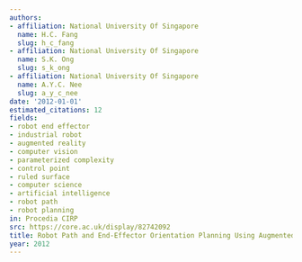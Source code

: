 ```yaml
---
authors:
- affiliation: National University Of Singapore
  name: H.C. Fang
  slug: h_c_fang
- affiliation: National University Of Singapore
  name: S.K. Ong
  slug: s_k_ong
- affiliation: National University Of Singapore
  name: A.Y.C. Nee
  slug: a_y_c_nee
date: '2012-01-01'
estimated_citations: 12
fields:
- robot end effector
- industrial robot
- augmented reality
- computer vision
- parameterized complexity
- control point
- ruled surface
- computer science
- artificial intelligence
- robot path
- robot planning
in: Procedia CIRP
src: https://core.ac.uk/display/82742092
title: Robot Path and End-Effector Orientation Planning Using Augmented Reality
year: 2012
---
```

